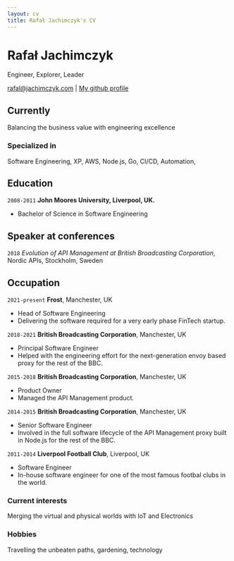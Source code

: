 ```yaml
---
layout: cv
title: Rafał Jachimczyk's CV
---
```

# Rafał Jachimczyk
Engineer, Explorer, Leader

<div id="webaddress">
<a href="rafal@jachimczyk.com">rafal@jachimczyk.com</a>
| <a href="http://github.com/RafalJachimczyk">My github profile</a>
</div>


## Currently

Balancing the business value with engineering excellence


### Specialized in

Software Engineering, XP, AWS, Node.js, Go, CI/CD, Automation, 


## Education

`2008-2011`
__John Moores University, Liverpool, UK.__
- Bachelor of Science in Software Engineering


## Speaker at conferences

`2018`
*Evolution of API Management at British Broadcasting Corporation*, Nordic APIs, Stockholm, Sweden

## Occupation

`2021-present`
__Frost__, Manchester, UK

- Head of Software Engineering
- Delivering the software required for a very early phase FinTech startup.

`2018-2021`
__British Broadcasting Corporation__, Manchester, UK

- Principal Software Engineer
- Helped with the engineering effort for the next-generation envoy based proxy for the rest of the BBC.

`2015-2018`
__British Broadcasting Corporation__, Manchester, UK

- Product Owner
- Managed the API Management product.

`2014-2015`
__British Broadcasting Corporation__, Manchester, UK

- Senior Software Engineer
- Involved in the full software lifecycle of the API Management proxy built in Node.js for the rest of the BBC. 

`2011-2014`
__Liverpool Football Club__, Liverpool, UK

- Software Engineer
- In-house software engineer for one of the most famous footbal clubs in the world. 


### Current interests

Merging the virtual and physical worlds with IoT and Electronics


### Hobbies

Travelling the unbeaten paths, gardening, technology

<!-- ### Footer

Last updated: September 2021 -->


